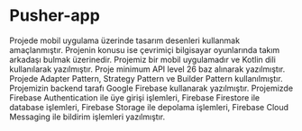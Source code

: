 # Pusher-app
Projede mobil uygulama üzerinde tasarım desenleri kullanmak amaçlanmıştır. Projenin konusu ise çevrimiçi bilgisayar oyunlarında takım arkadaşı bulmak üzerinedir.
Projemiz bir mobil uygulamadır ve Kotlin dili kullanılarak yazılmıştır. Proje minimum API level 26 baz alınarak yazılmıştır. Projede Adapter Pattern, Strategy Pattern ve Builder Pattern kullanılmıştır. Projemizin backend tarafı Google Firebase kullanarak yazılmıştır. Projemizde Firebase Authentication ile üye girişi işlemleri, Firebase Firestore ile database işlemleri, Firebase Storage ile depolama işlemleri, Firebase Cloud Messaging ile bildirim işlemleri yazılmıştır.
